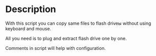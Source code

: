 # Description
With this script you can copy same files to flash driveы without using keyboard and mouse. 

All you need is to plug and extract flash drive one by one.

Comments in script will help with configuration.
